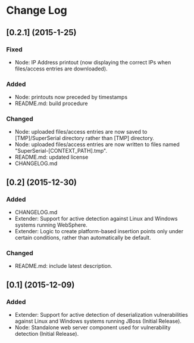 # Change Log

## [0.2.1] (2015-1-25)
### Fixed
- Node: IP Address printout (now displaying the correct IPs when files/access entries are downloaded).

### Added
- Node: printouts now preceded by timestamps
- README.md: build procedure

### Changed
- Node: uploaded files/access entries are now saved to [TMP]/SuperSerial directory rather than [TMP] directory.
- Node: uploaded files/access entries are now written to files named "SuperSerial-[CONTEXT_PATH].tmp".
- README.md: updated license
- CHANGELOG.md

## [0.2] (2015-12-30)
### Added
- CHANGELOG.md
- Extender: Support for active detection against Linux and Windows systems running WebSphere.
- Extender: Logic to create platform-based insertion points only under certain conditions, rather than automatically be default.

### Changed
- README.md: include latest description.

## [0.1] (2015-12-09)
### Added
- Extender: Support for active detection of deserialization vulnerabilities against Linux and Windows systems running JBoss (Initial Release).
- Node: Standalone web server component used for vulnerability detection (Initial Release).

